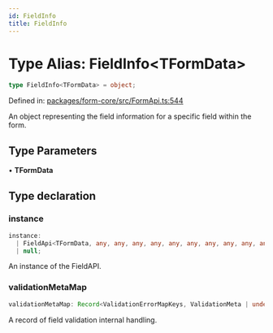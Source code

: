 ```yaml
---
id: FieldInfo
title: FieldInfo
---
```


<!-- DO NOT EDIT: this page is autogenerated from the type comments -->

# Type Alias: FieldInfo\<TFormData\>

```ts
type FieldInfo<TFormData> = object;
```

Defined in: [packages/form-core/src/FormApi.ts:544](https://github.com/ws-rush/form/blob/main/packages/form-core/src/FormApi.ts#L544)

An object representing the field information for a specific field within the form.

## Type Parameters

• **TFormData**

## Type declaration

### instance

```ts
instance: 
  | FieldApi<TFormData, any, any, any, any, any, any, any, any, any, any, any, any, any, any, any, any, any, any, any, any, any, any>
  | null;
```

An instance of the FieldAPI.

### validationMetaMap

```ts
validationMetaMap: Record<ValidationErrorMapKeys, ValidationMeta | undefined>;
```

A record of field validation internal handling.
